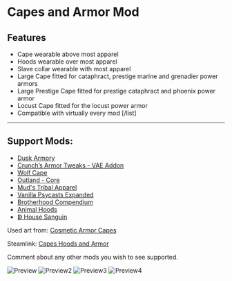 # Capes and Armor Mod

## Features
- Cape wearable above most apparel
- Hoods wearable over most apparel
- Slave collar wearable with most apparel
- Large Cape fitted for cataphract, prestige marine and grenadier power armors
- Large Prestige Cape fitted for prestige cataphract and phoenix power armor
- Locust Cape fitted for the locust power armor
- Compatible with virtually every mod
[/list]

---

## Support Mods:

- [Dusk Armory](https://steamcommunity.com/sharedfiles/filedetails/?id=2661125356)
- [Crunch’s Armor Tweaks - VAE Addon](https://steamcommunity.com/sharedfiles/filedetails/?id=3159510916)
- [Wolf Cape](https://steamcommunity.com/sharedfiles/filedetails/?id=3115091976)
- [Outland - Core](https://steamcommunity.com/sharedfiles/filedetails/?id=2755501685)
- [Mud's Tribal Apparel](https://steamcommunity.com/sharedfiles/filedetails/?id=2796703834)
- [Vanilla Psycasts Expanded](https://steamcommunity.com/sharedfiles/filedetails/?id=2842502659)
- [Brotherhood Compendium](https://steamcommunity.com/sharedfiles/filedetails/?id=2980954290)
- [Animal Hoods](https://steamcommunity.com/sharedfiles/filedetails/?id=2940674337)
- [ↁ House Sanguin](https://steamcommunity.com/sharedfiles/filedetails/?id=3292190756)

Used art from: [Cosmetic Armor Capes](https://steamcommunity.com/sharedfiles/filedetails/?id=2569116485)

Steamlink: [Capes Hoods and Armor](https://steamcommunity.com/sharedfiles/filedetails/?id=3344566457)

Comment about any other mods you wish to see supported.

![Preview](https://github.com/user-attachments/assets/da688fac-b859-4e25-b69a-a9ddd0204321)
![Preview2](https://github.com/user-attachments/assets/fd7f511b-df93-46b7-9b9a-e7be6a795792)
![Preview3](https://github.com/user-attachments/assets/1ab563cb-372e-43ae-a99b-1b6862a4797b)
![Preview4](https://github.com/user-attachments/assets/84798512-78f5-46b5-95fd-7243bad23bcd)
